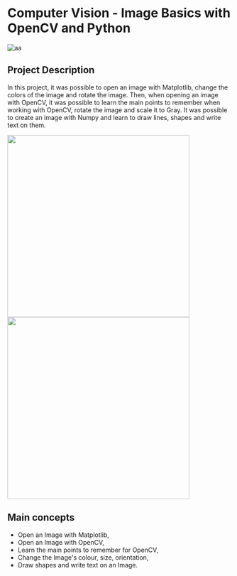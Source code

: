 # Computer Vision - Image Basics with OpenCV and Python 

![aa](https://user-images.githubusercontent.com/65929471/89193696-c1a99980-d57c-11ea-86d3-9ae0796bf046.gif)

## Project Description
In this project, it was possible to open an image with Matplotlib, change the colors of the image and rotate the image. Then, when opening an image with OpenCV, it was possible to learn the main points to remember when working with OpenCV, rotate the image and scale it to Gray. It was possible to create an image with Numpy and learn to draw lines, shapes and write text on them.

<img src="https://user-images.githubusercontent.com/65929471/89190365-bc961b80-d577-11ea-9865-9f8b6b9a4c27.png"  width="410">  <img src="https://user-images.githubusercontent.com/65929471/89190355-ba33c180-d577-11ea-9963-06ce18c50c33.png"  width="410">

## Main concepts
- Open an Image with Matplotlib,
- Open an Image with OpenCV,
- Learn the main points to remember for OpenCV,
- Change the Image's colour, size, orientation,
- Draw shapes and write text on an Image.
